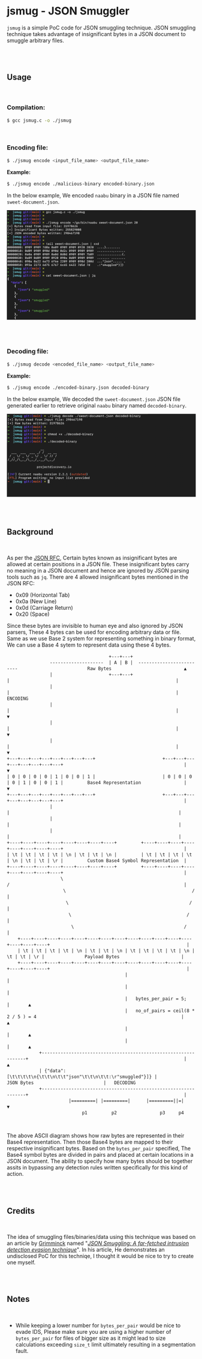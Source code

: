 # jsmug - JSON Smuggler

`jsmug` is a simple PoC code for JSON smuggling technique. JSON smuggling technique takes advantage of insignificant bytes in a JSON document to smuggle arbitrary files.


<br/><br/>
## Usage

<br/>


### Compilation:
```bash
$ gcc jsmug.c -o ./jsmug
```

<br/>

### Encoding file:
```bash
$ ./jsmug encode <input_file_name> <output_file_name>
```
**Example:**
```bash
$ ./jsmug encode ./malicious-binary encoded-binary.json
```

In the below example, We encoded `naabu` binary in a JSON file named `sweet-document.json`.

![Encoding File](media/encoding-demo.png)

<br/><br/>

### Decoding file:
```bash
$ ./jsmug decode <encoded_file_name> <output_file_name>
```
**Example:**
```bash
$ ./jsmug encode ./encoded-binary.json decoded-binary
```


In the below example, We decoded the `sweet-document.json` JSON file generated earlier to retrieve original `naabu` binary named `decoded-binary`.

![Decoding File](media/decoding-demo.png)




<br/><br/>
## Background

<br/>

As per the [JSON RFC](https://datatracker.ietf.org/doc/html/rfc8259#section-2), Certain bytes known as insignificant bytes are allowed at certain positions in a JSON file. These insignificant bytes carry no meaning in a JSON document and hence are ignored by JSON parsing tools such as `jq`. There are 4 allowed insignificant bytes mentioned in the JSON RFC:

* 0x09 (Horizontal Tab)
* 0x0a (New Line)
* 0x0d (Carriage Return)
* 0x20 (Space)

Since these bytes are invisible to human eye and also ignored by JSON parsers, These 4 bytes can be used for encoding arbitrary data or file. Same as we use Base 2 system for representing something in binary format, We can use a Base 4 sytem to represent data using these 4 bytes.


```
                                      +---+---+                                                                                         
                --------------------  | A | B |  -------------------------                          Raw Bytes                           ▲
                |                     +---+---+                          |                                                              |
                |                                                        |                                                              |   ENCODING
                |                                                        |                                                              |       ▼
                |                                                        |                                                              |       ▼
                |                                                        |                                                              |       ▼
+---+---+---+---+---+---+---+---+                         +---+---+---+---+---+---+---+---+                                             |       ▼
| 0 | 0 | 0 | 0 | 1 | 0 | 0 | 1 |                         | 0 | 0 | 0 | 0 | 1 | 0 | 0 | 1 |         Base4 Representation                |       ▼
+---+---+---+---+---+---+---+---+                         +---+---+---+---+---+---+---+---+                                             |
                |                                                       |                                                               |
                |                                                       |                                                               |
                |                                                       |                                                               |
+----+----+----+----+----+----+----+----+         +----+----+----+----+----+----+----+----+                                             |
| \t | \t | \t | \t | \n | \t | \t | \n |         | \t | \t | \t | \t | \n | \t | \t | \r |         Custom Base4 Symbol Representation  |
+----+----+----+----+----+----+----+----+         +----+----+----+----+----+----+----+----+                                             |
                    \                                                 /                                                                 |
                     \                                               /                                                                  |
                      \                                             /                                                                   |
                       \                                           /                                                                    |
                        \                                         /                                                                     |
    +----+----+----+----+----+----+----+----+----+----+----+----+----+----+----+----+                                                   |
    | \t | \t | \t | \t | \n | \t | \t | \n | \t | \t | \t | \t | \n | \t | \t | \r |               Payload Bytes                       |
    +----+----+----+----+----+----+----+----+----+----+----+----+----+----+----+----+                                                   |
                                            |                                                                                           |
                                            |                                                                                           |
                                            |   bytes_per_pair = 5;                                                                     |       ▲
                                            |   no_of_pairs = ceil(8 * 2 / 5 ) = 4                                                      |       ▲
                                            |                                                                                           |       ▲
                                            |                                                                                           |       ▲
            +----------------------------------------------------------------+                                                          |       ▲
            | {"data":[\t\t\t\t\n{\t\t\n\t\t"json"\t\t\n\t\t:\r"smuggled"}]} |                      JSON Bytes                          |   DECODING
            +----------------------------------------------------------------+                                                          |
                       |=========| |=========|      |=========||=|                                                                      ▼
                            p1         p2                p3     p4
```
<br/>

The above ASCII diagram shows how raw bytes are represented in their Base4 representation. Then those Base4 bytes are mapped to their respective insignificant bytes. Based on the `bytes_per_pair` specified, The Base4 symbol bytes are divided in pairs and placed at certain locations in a JSON document. The ability to specify how many bytes should be together assits in bypassing any detection rules written specifically for this kind of action.



<br/><br/>
## Credits

<br/>

The idea of smuggling files/binaries/data using this technique was based on an article by [Grimminck](https://grimminck.medium.com/) named "[*JSON Smuggling: A far-fetched intrusion detection evasion technique*](https://grimminck.medium.com/json-smuggling-a-far-fetched-intrusion-detection-evasion-technique-51ed8f5ee05f)". In his article, He demonstrates an undisclosed PoC for this techniqe, I thought it would be nice to try to create one myself.



<br/><br/>
## Notes

<br/>

* While keeping a lower number for `bytes_per_pair` would be nice to evade IDS, Please make sure you are using a higher number of `bytes_per_pair` for files of bigger size as it might lead to size calculations exceeding `size_t` limit ultimately resulting in a segmentation fault.